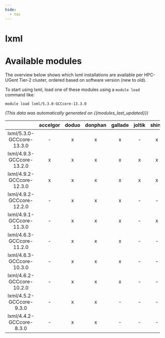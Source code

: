 ```yaml
---
hide:
  - toc
---
```


lxml
====

# Available modules


The overview below shows which lxml installations are available per HPC-UGent Tier-2 cluster, ordered based on software version (new to old).

To start using lxml, load one of these modules using a `module load` command like:

```shell
module load lxml/5.3.0-GCCcore-13.3.0
```

*(This data was automatically generated on {{modules_last_updated}})*  

| |accelgor|doduo|donphan|gallade|joltik|shinx|skitty|
| :---: | :---: | :---: | :---: | :---: | :---: | :---: | :---: |
|lxml/5.3.0-GCCcore-13.3.0|-|x|x|x|-|x|x|
|lxml/4.9.3-GCCcore-13.2.0|x|x|x|x|x|x|x|
|lxml/4.9.2-GCCcore-12.3.0|x|x|x|x|x|x|x|
|lxml/4.9.2-GCCcore-12.2.0|-|x|x|x|-|-|-|
|lxml/4.9.1-GCCcore-11.3.0|-|x|x|x|-|x|-|
|lxml/4.6.3-GCCcore-11.2.0|-|x|x|x|-|-|-|
|lxml/4.6.3-GCCcore-10.3.0|-|x|x|x|-|-|-|
|lxml/4.6.2-GCCcore-10.2.0|-|x|x|x|-|-|-|
|lxml/4.5.2-GCCcore-9.3.0|-|x|x|-|-|-|-|
|lxml/4.4.2-GCCcore-8.3.0|-|x|x|-|-|-|-|
